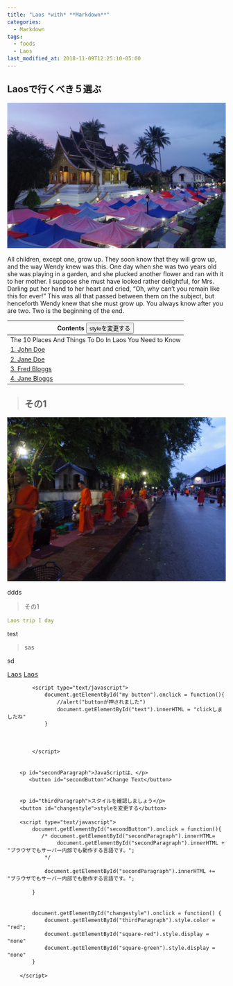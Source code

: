 ```yaml
---
title: "Laos *with* **Markdown**"
categories:
  - Markdown
tags:
  - foods
  - Laos
last_modified_at: 2018-11-09T12:25:10-05:00
---
```

## Laosで行くべき５選ぶ
<img src="/assets/images/Laostop.jpg" class="align-center" alt="" width="700">

All children, except one, grow up. They soon know that they will grow up, and the way Wendy knew was this. One day when she was two years old she was playing in a garden, and she plucked another flower and ran with it to her mother. I suppose she must have looked rather delightful, for Mrs. Darling put her hand to her heart and cried, “Oh, why can’t you remain like this for ever!” This was all that passed between them on the subject, but henceforth Wendy knew that she must grow up. You always know after you are two. Two is the beginning of the end.


| Contents       <button id="changestyle">styleを変更する</button> |
| --------         |
| The 10 Places And Things To Do In Laos You Need to Know |
|  [1. John Doe](#)    |         
|   [2. Jane Doe](#)    |         
|  [3. Fred Bloggs](#) |         
|  [4. Jane Bloggs](#) |                            |


> ## その1

<img src="/assets/images/IMGP1950.JPG" class="align-center" alt="" width="700">

ddds
> その1

```yaml
Laos trip 1 day
```


test

>sas

sd
 
[<kbd>Laos</kbd>](#) [<kbd>Laos</kbd>](#)


<html>
<body>
 
            <script type="text/javascript">
                document.getElementById("my button").onclick = function(){
                    //alert("buttonが押されました")
                    document.getElementById("text").innerHTML = "clickしましたね"
                }
                
                
                
            </script>
        
        
        <p id="secondParagraph">JavaScriptは、</p>
           <button id="secondButton">Change Text</button>
        
        
        <p id="thirdParagraph">スタイルを確認しましょう</p>
        <button id="changestyle">styleを変更する</button>
        
        <script type="text/javascript">
            document.getElementById("secondButton").onclick = function(){
               /* document.getElementById("secondParagraph").innerHTML=
                    document.getElementById("secondParagraph").innerHTML + "ブラウザでもサーバー内部でも動作する言語です。";
                */
                
                document.getElementById("secondParagraph").innerHTML += "ブラウザでもサーバー内部でも動作する言語です。";
                
            }
            
            
            document.getElementById("changestyle").onclick = function() {
                document.getElementById("thirdParagraph").style.color = "red";
                document.getElementById("square-red").style.display = "none"
                document.getElementById("square-green").style.display = "none"
            }
            
        </script>
</body></html>
